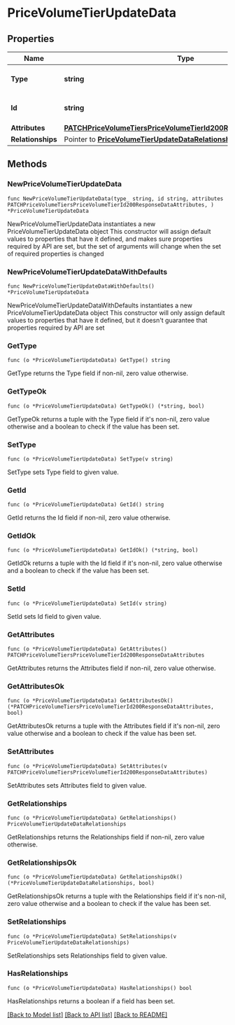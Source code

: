 # PriceVolumeTierUpdateData

## Properties

Name | Type | Description | Notes
------------ | ------------- | ------------- | -------------
**Type** | **string** | The resource&#39;s type | [default to "price_volume_tiers"]
**Id** | **string** | The resource&#39;s id | 
**Attributes** | [**PATCHPriceVolumeTiersPriceVolumeTierId200ResponseDataAttributes**](PATCHPriceVolumeTiersPriceVolumeTierId200ResponseDataAttributes.md) |  | 
**Relationships** | Pointer to [**PriceVolumeTierUpdateDataRelationships**](PriceVolumeTierUpdateDataRelationships.md) |  | [optional] 

## Methods

### NewPriceVolumeTierUpdateData

`func NewPriceVolumeTierUpdateData(type_ string, id string, attributes PATCHPriceVolumeTiersPriceVolumeTierId200ResponseDataAttributes, ) *PriceVolumeTierUpdateData`

NewPriceVolumeTierUpdateData instantiates a new PriceVolumeTierUpdateData object
This constructor will assign default values to properties that have it defined,
and makes sure properties required by API are set, but the set of arguments
will change when the set of required properties is changed

### NewPriceVolumeTierUpdateDataWithDefaults

`func NewPriceVolumeTierUpdateDataWithDefaults() *PriceVolumeTierUpdateData`

NewPriceVolumeTierUpdateDataWithDefaults instantiates a new PriceVolumeTierUpdateData object
This constructor will only assign default values to properties that have it defined,
but it doesn't guarantee that properties required by API are set

### GetType

`func (o *PriceVolumeTierUpdateData) GetType() string`

GetType returns the Type field if non-nil, zero value otherwise.

### GetTypeOk

`func (o *PriceVolumeTierUpdateData) GetTypeOk() (*string, bool)`

GetTypeOk returns a tuple with the Type field if it's non-nil, zero value otherwise
and a boolean to check if the value has been set.

### SetType

`func (o *PriceVolumeTierUpdateData) SetType(v string)`

SetType sets Type field to given value.


### GetId

`func (o *PriceVolumeTierUpdateData) GetId() string`

GetId returns the Id field if non-nil, zero value otherwise.

### GetIdOk

`func (o *PriceVolumeTierUpdateData) GetIdOk() (*string, bool)`

GetIdOk returns a tuple with the Id field if it's non-nil, zero value otherwise
and a boolean to check if the value has been set.

### SetId

`func (o *PriceVolumeTierUpdateData) SetId(v string)`

SetId sets Id field to given value.


### GetAttributes

`func (o *PriceVolumeTierUpdateData) GetAttributes() PATCHPriceVolumeTiersPriceVolumeTierId200ResponseDataAttributes`

GetAttributes returns the Attributes field if non-nil, zero value otherwise.

### GetAttributesOk

`func (o *PriceVolumeTierUpdateData) GetAttributesOk() (*PATCHPriceVolumeTiersPriceVolumeTierId200ResponseDataAttributes, bool)`

GetAttributesOk returns a tuple with the Attributes field if it's non-nil, zero value otherwise
and a boolean to check if the value has been set.

### SetAttributes

`func (o *PriceVolumeTierUpdateData) SetAttributes(v PATCHPriceVolumeTiersPriceVolumeTierId200ResponseDataAttributes)`

SetAttributes sets Attributes field to given value.


### GetRelationships

`func (o *PriceVolumeTierUpdateData) GetRelationships() PriceVolumeTierUpdateDataRelationships`

GetRelationships returns the Relationships field if non-nil, zero value otherwise.

### GetRelationshipsOk

`func (o *PriceVolumeTierUpdateData) GetRelationshipsOk() (*PriceVolumeTierUpdateDataRelationships, bool)`

GetRelationshipsOk returns a tuple with the Relationships field if it's non-nil, zero value otherwise
and a boolean to check if the value has been set.

### SetRelationships

`func (o *PriceVolumeTierUpdateData) SetRelationships(v PriceVolumeTierUpdateDataRelationships)`

SetRelationships sets Relationships field to given value.

### HasRelationships

`func (o *PriceVolumeTierUpdateData) HasRelationships() bool`

HasRelationships returns a boolean if a field has been set.


[[Back to Model list]](../README.md#documentation-for-models) [[Back to API list]](../README.md#documentation-for-api-endpoints) [[Back to README]](../README.md)


